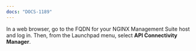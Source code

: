 ```yaml
---
docs: "DOCS-1189"
---
```


In a web browser, go to the FQDN for your NGINX Management Suite host and log in. Then, from the Launchpad menu, select **API Connectivity Manager**.
